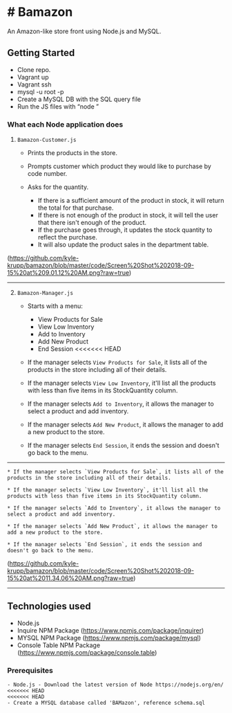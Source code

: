 # # Bamazon

An Amazon-like store front using Node.js and MySQL.

## Getting Started

- Clone repo.
- Vagrant up
- Vagrant ssh
- mysql -u root -p
- Create a MySQL DB with the SQL query file
- Run the JS files with “node <file name.js>”


### What each Node application does

1. `Bamazon-Customer.js`

    * Prints the products in the store.

    * Prompts customer which product they would like to purchase by code number.

    * Asks for the quantity.

      * If there is a sufficient amount of the product in stock, it will return the total for that purchase.
      * If there is not enough of the product in stock, it will tell the user that there isn't enough of the product.
      * If the purchase goes through, it updates the stock quantity to reflect the purchase.
      * It will also update the product sales in the department table.


(https://github.com/kyle-krupp/bamazon/blob/master/code/Screen%20Shot%202018-09-15%20at%209.01.12%20AM.png?raw=true)




-----------------------

2. `Bamazon-Manager.js`

    * Starts with a menu:
        * View Products for Sale
        * View Low Inventory
        * Add to Inventory
        * Add New Product
        * End Session
<<<<<<< HEAD

    * If the manager selects `View Products for Sale`, it lists all of the products in the store including all of their details.

    * If the manager selects `View Low Inventory`, it'll list all the products with less than five items in its StockQuantity column.

    * If the manager selects `Add to Inventory`, it allows the manager to select a product and add inventory.

    * If the manager selects `Add New Product`, it allows the manager to add a new product to the store.

    * If the manager selects `End Session`, it ends the session and doesn't go back to the menu.

---------------------

    * If the manager selects `View Products for Sale`, it lists all of the products in the store including all of their details.

    * If the manager selects `View Low Inventory`, it'll list all the products with less than five items in its StockQuantity column.

    * If the manager selects `Add to Inventory`, it allows the manager to select a product and add inventory.

    * If the manager selects `Add New Product`, it allows the manager to add a new product to the store.

    * If the manager selects `End Session`, it ends the session and doesn't go back to the menu.

(https://github.com/kyle-krupp/bamazon/blob/master/code/Screen%20Shot%202018-09-15%20at%2011.34.06%20AM.png?raw=true)



-----------------------


## Technologies used
- Node.js
- Inquire NPM Package (https://www.npmjs.com/package/inquirer)
- MYSQL NPM Package (https://www.npmjs.com/package/mysql)
- Console Table NPM Package (https://www.npmjs.com/package/console.table)

### Prerequisites

```
- Node.js - Download the latest version of Node https://nodejs.org/en/
<<<<<<< HEAD
<<<<<<< HEAD
- Create a MYSQL database called 'BAMazon', reference schema.sql
```
